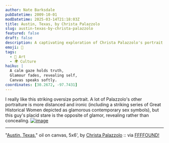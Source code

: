 ```yaml
---
author: Nate Barksdale
pubDatetime: 2009-10-01
modDatetime: 2025-03-14T21:18:03Z
title: Austin, Texas, by Christa Palazzolo
slug: austin-texas-by-christa-palazzolo
featured: false
draft: false
description: A captivating exploration of Christa Palazzolo's portrait work, particularly its intimate and revealing nature against the backdrop of irony in her other pieces.
emoji: 🎨
tags:
  - 🎨 Art
  - 🌍 Culture
haiku: |
  A calm gaze holds truth,  
  Glamour fades, revealing self,  
  Canvas speaks softly.
coordinates: [30.2672, -97.7431]
---
```


I really like this striking oversize portrait. A lot of Palazzolo's other portraiture is more distanced and ironic (including a striking series of Great Historical Women depicted as glamorous contemporary sex symbols), but this guy's placid stare is the opposite of glamor, revealing rather than concealing. [![image](http://culture-making.com/media/austin.jpg)](http://www.christapalazzolo.com/index2.html)

---

"[Austin, Texas](http://web.archive.org/web/20141223041049/http://www.christapalazzolo.com:80/index2.html)," oil on canvas, 5x6', by [Christa Palazzolo](http://web.archive.org/web/20141223041049/http://www.christapalazzolo.com:80/index2.html) :: via [FFFFOUND!](http://web.archive.org/web/20170513232144/http://ffffound.com/image/75af5875a48152d23bab0794470a4a30f2c927c1)

